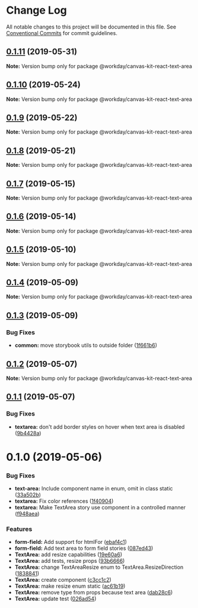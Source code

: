 # Change Log

All notable changes to this project will be documented in this file.
See [Conventional Commits](https://conventionalcommits.org) for commit guidelines.

## [0.1.11](https://ghe.megaleo.com/design/canvas-kit-react/tree/master/modules/canvas-kit-react-text-area/compare/@workday/canvas-kit-react-text-area@0.1.10...@workday/canvas-kit-react-text-area@0.1.11) (2019-05-31)

**Note:** Version bump only for package @workday/canvas-kit-react-text-area





## [0.1.10](https://ghe.megaleo.com/design/canvas-kit-react/tree/master/modules/canvas-kit-react-text-area/compare/@workday/canvas-kit-react-text-area@0.1.9...@workday/canvas-kit-react-text-area@0.1.10) (2019-05-24)

**Note:** Version bump only for package @workday/canvas-kit-react-text-area





## [0.1.9](https://ghe.megaleo.com/design/canvas-kit-react/tree/master/modules/canvas-kit-react-text-area/compare/@workday/canvas-kit-react-text-area@0.1.8...@workday/canvas-kit-react-text-area@0.1.9) (2019-05-22)

**Note:** Version bump only for package @workday/canvas-kit-react-text-area





## [0.1.8](https://ghe.megaleo.com/design/canvas-kit-react/tree/master/modules/canvas-kit-react-text-area/compare/@workday/canvas-kit-react-text-area@0.1.7...@workday/canvas-kit-react-text-area@0.1.8) (2019-05-21)

**Note:** Version bump only for package @workday/canvas-kit-react-text-area





## [0.1.7](https://ghe.megaleo.com/design/canvas-kit-react/tree/master/modules/canvas-kit-react-text-area/compare/@workday/canvas-kit-react-text-area@0.1.6...@workday/canvas-kit-react-text-area@0.1.7) (2019-05-15)

**Note:** Version bump only for package @workday/canvas-kit-react-text-area





## [0.1.6](https://ghe.megaleo.com/design/canvas-kit-react/tree/master/modules/canvas-kit-react-text-area/compare/@workday/canvas-kit-react-text-area@0.1.5...@workday/canvas-kit-react-text-area@0.1.6) (2019-05-14)

**Note:** Version bump only for package @workday/canvas-kit-react-text-area





## [0.1.5](https://ghe.megaleo.com/design/canvas-kit-react/tree/master/modules/canvas-kit-react-text-area/compare/@workday/canvas-kit-react-text-area@0.1.4...@workday/canvas-kit-react-text-area@0.1.5) (2019-05-10)

**Note:** Version bump only for package @workday/canvas-kit-react-text-area





## [0.1.4](https://ghe.megaleo.com/design/canvas-kit-react/tree/master/modules/canvas-kit-react-text-area/compare/@workday/canvas-kit-react-text-area@0.1.3...@workday/canvas-kit-react-text-area@0.1.4) (2019-05-09)

**Note:** Version bump only for package @workday/canvas-kit-react-text-area





## [0.1.3](https://ghe.megaleo.com/design/canvas-kit-react/tree/master/modules/canvas-kit-react-text-area/compare/@workday/canvas-kit-react-text-area@0.1.2...@workday/canvas-kit-react-text-area@0.1.3) (2019-05-09)


### Bug Fixes

* **common:** move storybook utils to outside folder ([1f661b6](https://ghe.megaleo.com/design/canvas-kit-react/tree/master/modules/canvas-kit-react-text-area/commits/1f661b6))





## [0.1.2](https://ghe.megaleo.com/design/canvas-kit-react/tree/master/modules/canvas-kit-react-text-area/compare/@workday/canvas-kit-react-text-area@0.1.1...@workday/canvas-kit-react-text-area@0.1.2) (2019-05-07)

**Note:** Version bump only for package @workday/canvas-kit-react-text-area





## [0.1.1](https://ghe.megaleo.com/design/canvas-kit-react/tree/master/modules/canvas-kit-react-text-area/compare/@workday/canvas-kit-react-text-area@0.1.0...@workday/canvas-kit-react-text-area@0.1.1) (2019-05-07)


### Bug Fixes

* **textarea:** don't add border styles on hover when text area is disabled ([9b4428a](https://ghe.megaleo.com/design/canvas-kit-react/tree/master/modules/canvas-kit-react-text-area/commits/9b4428a))





# 0.1.0 (2019-05-06)


### Bug Fixes

* **text-area:** Include component name in enum, omit in class static ([33a502b](https://ghe.megaleo.com/design/canvas-kit-react/tree/master/modules/canvas-kit-react-text-area/commits/33a502b))
* **textarea:** Fix color references ([1f40904](https://ghe.megaleo.com/design/canvas-kit-react/tree/master/modules/canvas-kit-react-text-area/commits/1f40904))
* **textarea:** Make TextArea story use component in a controlled manner ([f948aea](https://ghe.megaleo.com/design/canvas-kit-react/tree/master/modules/canvas-kit-react-text-area/commits/f948aea))


### Features

* **form-field:** Add support for htmlFor ([ebaf4c1](https://ghe.megaleo.com/design/canvas-kit-react/tree/master/modules/canvas-kit-react-text-area/commits/ebaf4c1))
* **form-field:** Add text area to form field stories ([087ed43](https://ghe.megaleo.com/design/canvas-kit-react/tree/master/modules/canvas-kit-react-text-area/commits/087ed43))
* **TextArea:** add resize capabilities ([19e60a6](https://ghe.megaleo.com/design/canvas-kit-react/tree/master/modules/canvas-kit-react-text-area/commits/19e60a6))
* **TextArea:** add tests, resize props ([93b6666](https://ghe.megaleo.com/design/canvas-kit-react/tree/master/modules/canvas-kit-react-text-area/commits/93b6666))
* **TextArea:** change TextAreaResize enum to TextArea.ResizeDirection ([1838841](https://ghe.megaleo.com/design/canvas-kit-react/tree/master/modules/canvas-kit-react-text-area/commits/1838841))
* **TextArea:** create component ([c3cc1c2](https://ghe.megaleo.com/design/canvas-kit-react/tree/master/modules/canvas-kit-react-text-area/commits/c3cc1c2))
* **TextArea:** make resize enum static ([ac61b19](https://ghe.megaleo.com/design/canvas-kit-react/tree/master/modules/canvas-kit-react-text-area/commits/ac61b19))
* **TextArea:** remove type from props because text area ([dab28c6](https://ghe.megaleo.com/design/canvas-kit-react/tree/master/modules/canvas-kit-react-text-area/commits/dab28c6))
* **TextArea:** update test ([026ad54](https://ghe.megaleo.com/design/canvas-kit-react/tree/master/modules/canvas-kit-react-text-area/commits/026ad54))
